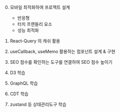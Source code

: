 0. 모바일 최적화하여 프로젝트 설계
	- 반응형
	- 터치 프랜들리 요소
	- 성능 최적화

1. React-Query 의 캐쉬 활용

2. useCallback, useMemo 활용하는 컴포넌트 설계 & 구현

3. SEO 점수를 확인하는 도구를 연결하여 SEO 점수 높이기

4. D3 학습

5. GraphQL 학습

6. CDT 학습

7. zustand 등 상태관리도구 학습
